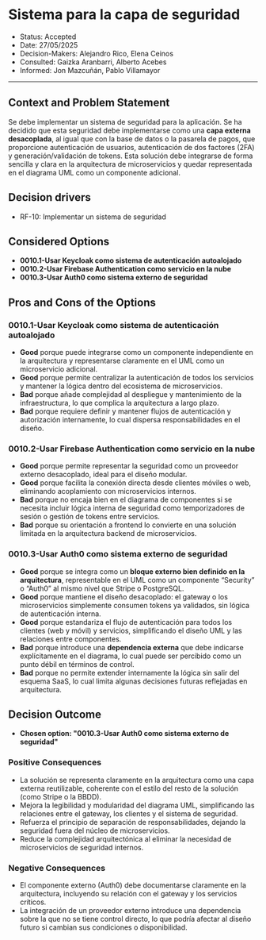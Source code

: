 # Sistema para la capa de seguridad

* Status: Accepted  
* Date: 27/05/2025  
* Decision-Makers: Alejandro Rico, Elena Ceinos  
* Consulted: Gaizka Aranbarri, Alberto Acebes  
* Informed: Jon Mazcuñán, Pablo Villamayor  
---

## Context and Problem Statement

Se debe implementar un sistema de seguridad para la aplicación. Se ha decidido que esta seguridad debe implementarse como una **capa externa desacoplada**, al igual que con la base de datos o la pasarela de pagos, que proporcione autenticación de usuarios, autenticación de dos factores (2FA) y generación/validación de tokens. Esta solución debe integrarse de forma sencilla y clara en la arquitectura de microservicios y quedar representada en el diagrama UML como un componente adicional.

## Decision drivers

* RF-10: Implementar un sistema de seguridad

## Considered Options

* **0010.1-Usar Keycloak como sistema de autenticación autoalojado**
* **0010.2-Usar Firebase Authentication como servicio en la nube**
* **0010.3-Usar Auth0 como sistema externo de seguridad**

## Pros and Cons of the Options

### 0010.1-Usar Keycloak como sistema de autenticación autoalojado

* **Good** porque puede integrarse como un componente independiente en la arquitectura y representarse claramente en el UML como un microservicio adicional.
* **Good** porque permite centralizar la autenticación de todos los servicios y mantener la lógica dentro del ecosistema de microservicios.
* **Bad** porque añade complejidad al despliegue y mantenimiento de la infraestructura, lo que complica la arquitectura a largo plazo.
* **Bad** porque requiere definir y mantener flujos de autenticación y autorización internamente, lo cual dispersa responsabilidades en el diseño.

### 0010.2-Usar Firebase Authentication como servicio en la nube

* **Good** porque permite representar la seguridad como un proveedor externo desacoplado, ideal para el diseño modular.
* **Good** porque facilita la conexión directa desde clientes móviles o web, eliminando acoplamiento con microservicios internos.
* **Bad** porque no encaja bien en el diagrama de componentes si se necesita incluir lógica interna de seguridad como temporizadores de sesión o gestión de tokens entre servicios.
* **Bad** porque su orientación a frontend lo convierte en una solución limitada en la arquitectura backend de microservicios.

### 0010.3-Usar Auth0 como sistema externo de seguridad

* **Good** porque se integra como un **bloque externo bien definido en la arquitectura**, representable en el UML como un componente “Security” o “Auth0” al mismo nivel que Stripe o PostgreSQL.
* **Good** porque mantiene el diseño desacoplado: el gateway o los microservicios simplemente consumen tokens ya validados, sin lógica de autenticación interna.
* **Good** porque estandariza el flujo de autenticación para todos los clientes (web y móvil) y servicios, simplificando el diseño UML y las relaciones entre componentes.
* **Bad** porque introduce una **dependencia externa** que debe indicarse explícitamente en el diagrama, lo cual puede ser percibido como un punto débil en términos de control.
* **Bad** porque no permite extender internamente la lógica sin salir del esquema SaaS, lo cual limita algunas decisiones futuras reflejadas en arquitectura.

## Decision Outcome

* **Chosen option: "0010.3-Usar Auth0 como sistema externo de seguridad"**

### Positive Consequences

* La solución se representa claramente en la arquitectura como una capa externa reutilizable, coherente con el estilo del resto de la solución (como Stripe o la BBDD).
* Mejora la legibilidad y modularidad del diagrama UML, simplificando las relaciones entre el gateway, los clientes y el sistema de seguridad.
* Refuerza el principio de separación de responsabilidades, dejando la seguridad fuera del núcleo de microservicios.
* Reduce la complejidad arquitectónica al eliminar la necesidad de microservicios de seguridad internos.

### Negative Consequences

* El componente externo (Auth0) debe documentarse claramente en la arquitectura, incluyendo su relación con el gateway y los servicios críticos.
* La integración de un proveedor externo introduce una dependencia sobre la que no se tiene control directo, lo que podría afectar al diseño futuro si cambian sus condiciones o disponibilidad.
